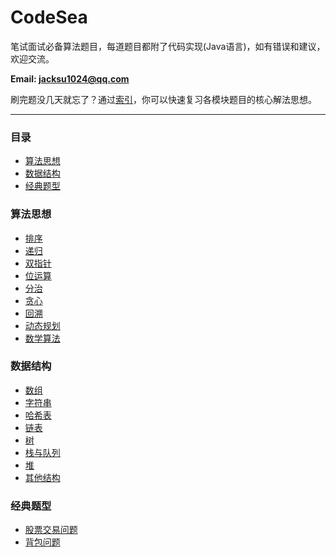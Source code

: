 # CodeSea

笔试面试必备算法题目，每道题目都附了代码实现(Java语言)，如有错误和建议，欢迎交流。

**Email: jacksu1024@qq.com**

刷完题没几天就忘了？通过[索引](./00算法总结.md)，你可以快速复习各模块题目的核心解法思想。

----

### 目录
- [算法思想](#算法思想)
- [数据结构](#数据结构)
- [经典题型](#经典题型)



### 算法思想
* [排序](./1算法思想/0排序.md)
* [递归](./1算法思想/1递归.md)
* [双指针](./1算法思想/3双指针.md)
* [位运算](./1算法思想/4位运算.md)
* [分治](./1算法思想/2分治.md)
* [贪心](./1算法思想/5贪心.md)
* [回溯](./1算法思想/6回溯.md)
* [动态规划](./1算法思想/7动态规划.md)
* [数学算法](./1算法思想/8数学算法.md)



### 数据结构

- [数组](./0数据结构/0数组.md)
- [字符串](./0数据结构/1字符串.md)
- [哈希表](./0数据结构/2哈希表.md)
- [链表](./0数据结构/3链表.md)
- [树](./0数据结构/4树.md)
- [栈与队列](./0数据结构/5栈与队列.md)
- [堆](./0数据结构/6堆.md)
- [其他结构](./0数据结构/7其他结构.md)



### 经典题型

* [股票交易问题](./2经典题型/0股票交易问题.md)
* [背包问题](./2经典题型/1背包问题.md)


